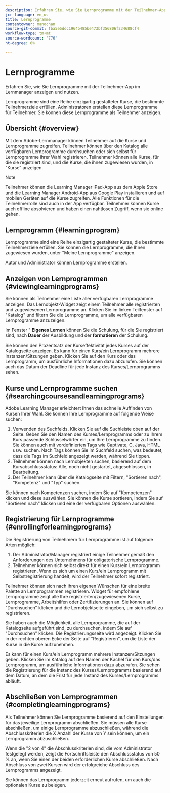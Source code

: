 ```yaml
---
description: Erfahren Sie, wie Sie Lernprogramme mit der Teilnehmer-App im Lernmanager anzeigen und nutzen.
jcr-language: en_us
title: Lernprogramme
contentowner: manochan
source-git-commit: fba5e5ddc1964b485be473bf356806f234688cf4
workflow-type: tm+mt
source-wordcount: '776'
ht-degree: 0%

---
```




# Lernprogramme

Erfahren Sie, wie Sie Lernprogramme mit der Teilnehmer-App im Lernmanager anzeigen und nutzen.

Lernprogramme sind eine Reihe einzigartig gestalteter Kurse, die bestimmte Teilnehmerziele erfüllen. Administratoren erstellen diese Lernprogramme für Teilnehmer. Sie können diese Lernprogramme als Teilnehmer anzeigen.

## Übersicht {#overview}

Mit dem Adobe-Lernmanager können Teilnehmer auf die Kurse und Lernprogramme zugreifen. Teilnehmer können über den Katalog alle verfügbaren Lernprogramme durchsuchen oder sich selbst für Lernprogramme ihrer Wahl registrieren. Teilnehmer können alle Kurse, für die sie registriert sind, und die Kurse, die ihnen zugewiesen wurden, in &quot;Kurse&quot; anzeigen.

>[!NOTE]
>
>Teilnehmer können die Learning Manager iPad-App aus dem Apple Store und die Learning Manager Android-App aus Google Play installieren und auf mobilen Geräten auf die Kurse zugreifen. Alle Funktionen für die Teilnehmerrolle sind auch in der App verfügbar. Teilnehmer können Kurse auch offline absolvieren und haben einen nahtlosen Zugriff, wenn sie online gehen.

## Lernprogramm {#learningprogram}

Lernprogramme sind eine Reihe einzigartig gestalteter Kurse, die bestimmte Teilnehmerziele erfüllen. Sie können die Lernprogramme, die Ihnen zugewiesen wurden, unter &quot;Meine Lernprogramme&quot; anzeigen.

Autor und Administrator können Lernprogramme erstellen.

## Anzeigen von Lernprogrammen {#viewinglearningprograms}

Sie können als Teilnehmer eine Liste aller verfügbaren Lernprogramme anzeigen. Das Lernobjekt-Widget zeigt einem Teilnehmer alle registrierten und zugewiesenen Lernprogramme an. Klicken Sie im linken Teilfenster auf &quot;Katalog&quot; und filtern Sie die Lernprogramme, um alle verfügbaren Lernprogramme anzuzeigen.

Im Fenster &quot; **Eigenes Lernen** können Sie die Schulung, für die Sie registriert sind, nach **Dauer** der Ausbildung und der **formatieren** der Schulung.

Sie können den Prozentsatz der Kurseffektivität jedes Kurses auf der Katalogseite anzeigen. Es kann für einen Kurs/ein Lernprogramm mehrere Instanzen/Sitzungen geben. Klicken Sie auf den Kurs oder das Lernprogramm, um ausführliche Informationen dazu abzurufen. Sie können auch das Datum der Deadline für jede Instanz des Kurses/Lernprogramms sehen.

## Kurse und Lernprogramme suchen {#searchingcoursesandlearningprograms}

Adobe Learning Manager erleichtert Ihnen das schnelle Auffinden von Kursen Ihrer Wahl. Sie können Ihre Lernprogramme auf folgende Weise suchen:

1. Verwenden des Suchfelds. Klicken Sie auf die Suchleiste oben auf der Seite. Geben Sie den Namen des Kurses/Lernprogramms oder zu Ihrem Kurs passende Schlüsselwörter ein, um Ihre Lernprogramme zu finden. Sie können auch mit vordefinierten Tags wie Captivate, C, Java, HTML usw. suchen. Nach Tags können Sie im Suchfeld suchen, was bedeutet, dass die Tags im Suchfeld angezeigt werden, während Sie tippen.
1. Teilnehmer können nach Lernobjekten suchen, basierend auf dem Kursabschlussstatus: Alle, noch nicht gestartet, abgeschlossen, in Bearbeitung.
1. Der Teilnehmer kann über die Katalogseite mit Filtern, &quot;Sortieren nach&quot;, &quot;Kompetenz&quot; und &quot;Typ&quot; suchen.

Sie können nach Kompetenzen suchen, indem Sie auf &quot;Kompetenzen&quot; klicken und diese auswählen. Sie können die Kurse sortieren, indem Sie auf &quot;Sortieren nach&quot; klicken und eine der verfügbaren Optionen auswählen.

## Registrierung für Lernprogramme {#enrollingforlearningprograms}

Die Registrierung von Teilnehmern für Lernprogramme ist auf folgende Arten möglich:

1. Der Administrator/Manager registriert einige Teilnehmer gemäß den Anforderungen des Unternehmens für obligatorische Lernprogramme.
1. Teilnehmer können sich selbst direkt für einen Kurs/ein Lernprogramm registrieren. Wenn es sich um einen Kurs/ein Lernprogramm mit Selbstregistrierung handelt, wird der Teilnehmer sofort registriert.

Teilnehmer können sich nach ihren eigenen Wünschen für eine breite Palette an Lernprogrammen registrieren. Widget für empfohlene Lernprogramme zeigt alle Ihre registrierten/zugewiesenen Kurse, Lernprogramme, Arbeitshilfen oder Zertifizierungen an. Sie können auf &quot;Durchsuchen&quot; klicken und die Lernobjektseite eingeben, um sich selbst zu registrieren.

Sie haben auch die Möglichkeit, alle Lernprogramme, die auf der Katalogseite aufgeführt sind, zu durchsuchen, indem Sie auf &quot;Durchsuchen&quot; klicken. Die Registrierungsseite wird angezeigt. Klicken Sie in der rechten oberen Ecke der Seite auf &quot;Registrieren&quot;, um die Liste der Kurse in die Kurse aufzunehmen.

Es kann für einen Kurs/ein Lernprogramm mehrere Instanzen/Sitzungen geben. Klicken Sie im Katalog auf den Namen der Kachel für den Kurs/das Lernprogramm, um ausführliche Informationen dazu abzurufen. Sie sehen die Registrierung für die Instanz des Kurses/Lernprogramms basierend auf dem Datum, an dem die Frist für jede Instanz des Kurses/Lernprogramms abläuft.

## Abschließen von Lernprogrammen {#completinglearningprograms}

Als Teilnehmer können Sie Lernprogramme basierend auf den Einstellungen für das jeweilige Lernprogramm abschließen. Sie müssen alle Kurse abschließen, um einige Lernprogramme abzuschließen, während die Abschlusskriterien die X Anzahl der Kurse von Y sein können, um ein Lernprogramm abzuschließen.

Wenn die &quot;2 von 4&quot; die Abschlusskriterien sind, die vom Administrator festgelegt werden, zeigt die Fortschrittsleiste den Abschlussstatus von 50 % an, wenn Sie einen der beiden erforderlichen Kurse abschließen. Nach Abschluss von zwei Kursen wird der erfolgreiche Abschluss des Lernprogramms angezeigt.

Sie können das Lernprogramm jederzeit erneut aufrufen, um auch die optionalen Kurse zu belegen.
